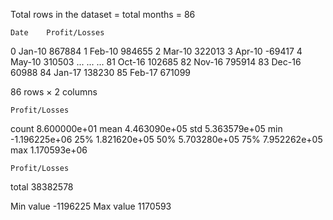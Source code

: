 
Total rows in the dataset = total months = 86

 	Date 	Profit/Losses
0 	Jan-10 	867884
1 	Feb-10 	984655
2 	Mar-10 	322013
3 	Apr-10 	-69417
4 	May-10 	310503
... 	... 	...
81 	Oct-16 	102685
82 	Nov-16 	795914
83 	Dec-16 	60988
84 	Jan-17 	138230
85 	Feb-17 	671099

86 rows × 2 columns

 	Profit/Losses
count 	8.600000e+01
mean 	4.463090e+05
std 	5.363579e+05
min 	-1.196225e+06
25% 	1.821620e+05
50% 	5.703280e+05
75% 	7.952262e+05
max 	1.170593e+06

 	Profit/Losses
total 	38382578


Min value -1196225
Max value 1170593
